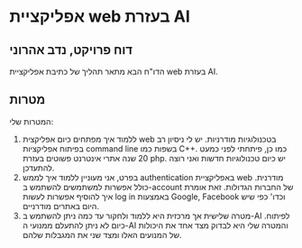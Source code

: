 # אפליקציית web בעזרת AI

## דוח פרויקט, נדב אהרוני

הדו"ח הבא מתאר תהליך של כתיבת אפליקציית web בעזרת AI.

## מטרות
המטרות שלי:
1.	ללמוד איך מפתחים כיום אפליקצית web בטכנולוגיות מודרניות. יש לי ניסיון רב בפיתוח אפליקציות command line בשפות כמו C++. כמו כן, פיתחתי לפני כמעט 20 שנה אתרי אינטרנט פשוטים בעזרת php. יש כיום טכנולוגיות חדשות ואני רוצה להתעדכן.
2.	בפרט, אני מעוניין ללמוד איך לממש authentication באפליקציית web מודרנית. כולל אפשרות למשתמשים להשתמש ב-account של החברות הגדולות. זאת אומרת איך להוסיף אפשרות לעשות log in באמצעות Google, Facebook וכדו' כפי שיש היום באתרים מודרניים.
3.	מטרה שלישית אך מרכזית היא ללמוד ולחקור עד כמה ניתן להשתמש ב-AI לפיתוח. כיום לא ניתן להתעלם ממנועי ה-AI והמטרה שלי היא לבדוק מצד אחד את היכולות של המנועים האלו ומצד שני את המגבלות שלהם. 

